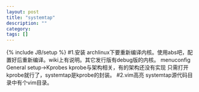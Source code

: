 ```yaml
---
layout: post
title: "systemtap"
description: ""
category: 
tags: []
---
```

{% include JB/setup %}
#1.安装
archlinux下要重新编译内核。使用abs吧，配置好后重新编译。wiki上有说明。其它发行版有debug版的内核。
menuconfig
    General setup->Kprobes kprobe与架构相关，有的架构还没有实现
只需打开kprobe就行了，systemtap是kprobe的封装。
#2.vim高亮
systemtap源代码目录中有个vim目录。

